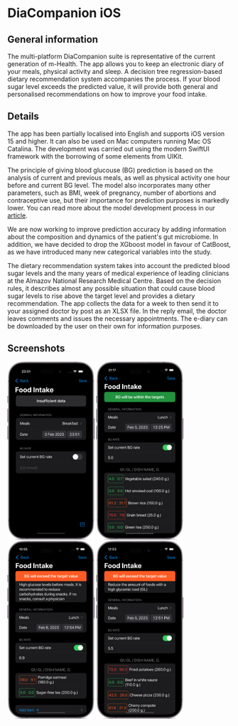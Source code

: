 # DiaCompanion iOS

## General information

The multi-platform DiaCompanion suite is representative of the current generation of m-Health. The app allows you to keep an electronic diary of your meals, physical activity and sleep. A decision tree regression-based dietary recommendation system accompanies the process. If your blood sugar level exceeds the predicted value, it will provide both general and personalised recommendations on how to improve your food intake.

## Details

The app has been partially localised into English and supports iOS version 15 and higher. It can also be used on Mac computers running Mac OS Catalina. The development was carried out using the modern SwiftUI framework with the borrowing of some elements from UIKit.

The principle of giving blood glucouse (BG) prediction is based on the analysis of current and previous meals, as well as physical activity one hour before and current BG level. The model also incorporates many other parameters, such as BMI, week of pregnancy, number of abortions and contraceptive use, but their importance for prediction purposes is markedly lower. You can read more about the model development process in our [article](https://ieeexplore.ieee.org/document/9281297/metrics#metrics). 

We are now working to improve prediction accuracy by adding information about the composition and dynamics of the patient's gut microbiome. In addition, we have decided to drop the XGboost model in favour of CatBoost, as we have introduced many new categorical variables into the study.

The dietary recommendation system takes into account the predicted blood sugar levels and the many years of medical experience of leading clinicians at the Almazov National Research Medical Centre. Based on the decision rules, it describes almost any possible situation that could cause blood sugar levels to rise above the target level and provides a dietary recommendation. The app collects the data for a week to then send it to your assigned doctor by post as an XLSX file. In the reply email, the doctor leaves comments and issues the necessary appointments. The e-diary can be downloaded by the user on their own for information purposes.

## Screenshots
<div>
<img src="https://github.com/artemisak/DiaCompanion_iOS/blob/main/Screenshots/iPhone14%20Pro%20Deep%20Purple.png" style='height: 25rem;'>
<img src="https://github.com/artemisak/DiaCompanion_iOS/blob/main/Screenshots/iPhone14%20Pro%20Deep%20Purple-3.png" style='height: 25rem;'>
<img src="https://github.com/artemisak/DiaCompanion_iOS/blob/main/Screenshots/iPhone14%20Pro%20Deep%20Purple-1.png" style='height: 25rem;'>
<img src="https://github.com/artemisak/DiaCompanion_iOS/blob/main/Screenshots/iPhone14%20Pro%20Deep%20Purple-2.png" style='height: 25rem;'>
</div>
